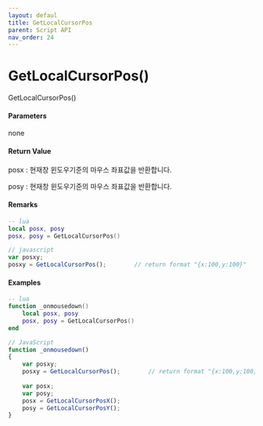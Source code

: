 ```yaml
---
layout: defaul
title: GetLocalCursorPos
parent: Script API
nav_order: 24
---
```


# GetLocalCursorPos\(\)

GetLocalCursorPos\(\)

#### Parameters

none

#### Return Value

posx : 현재창 윈도우기준의 마우스 좌표값을 반환합니다.

posy : 현재창 윈도우기준의 마우스 좌표값을 반환합니다.

#### Remarks

```lua
-- lua
local posx, posy
posx, posy = GetLocalCursorPos()
```

```js
// javascript
var posxy;
posxy = GetLocalCursorPos();        // return format "{x:100,y:100}"
```

#### 

#### Examples

```lua
-- lua
function _onmousedown()
    local posx, posy
    posx, posy = GetLocalCursorPos()
end
```

```js
// JavaScript
function _onmousedown()
{    
    var posxy;
    posxy = GetLocalCursorPos();        // return format "{x:100,y:100}"
    
    var posx;
    var posy;
    posx = GetLocalCursorPosX();
    posy = GetLocalCursorPosY();    
}
```



